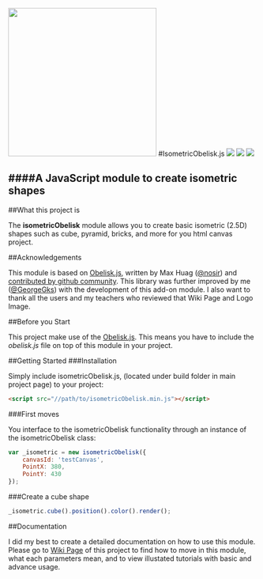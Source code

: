 <img width="300" height="300" src="https://i.imgur.com/szGmEA8.png"></img>
#IsometricObelisk.js
![](https://img.shields.io/badge/version-1.0%20stable-2980b9.svg?style=flat-square) ![](https://img.shields.io/badge/ECMAScript-2015%20/%20v6-1abc9c.svg?style=flat-square) ![](https://img.shields.io/badge/license-MIT-3498db.svg?style=flat-square) 

####A JavaScript module to create isometric shapes
----------

##What this project is

 The **isometricObelisk** module allows you to create basic isometric
 (2.5D) shapes such as cube, pyramid, bricks, and more for you html
 canvas project.

##Acknowledgements

This module is based on [Obelisk.js](https://github.com/nosir/obelisk.js),  written by Max Huag ([@nosir](https://github.com/nosir/)) and [contributed by github community](https://github.com/nosir/obelisk.js/graphs/contributors). This library was further improved by me ([@GeorgeGks](https://github.com/GeorgeGks)) with the development of this add-on module. I also want to thank all the users and my teachers who reviewed that Wiki Page and Logo Image.


##Before you Start

This project make use of the [Obelisk.js](https://github.com/nosir/obelisk.js). This means you have to include the *obelisk.js* file on top of this module in your project. 

##Getting Started
###Installation

Simply include isometricObelisk.js, (located under build folder in main project page) to your project:

```html
<script src="//path/to/isometricObelisk.min.js"></script>
```

###First moves

You interface to the isometricObelisk functionality through an instance of the isometricObelisk class:

```javascript
var _isometric = new isometricObelisk({
    canvasId: 'testCanvas',
    PointX: 380,
    PointY: 430
});
```

###Create a cube shape

```javascript
_isometric.cube().position().color().render();
```

##Documentation

I did my best to create a detailed documentation on how to use this module. Please go to [Wiki Page](https://github.com/GeorgeGks/isometricObelisk.js/wiki) of this project to find how to move in this module, what each parameters mean, and to view illustated tutorials with basic and advance usage.


